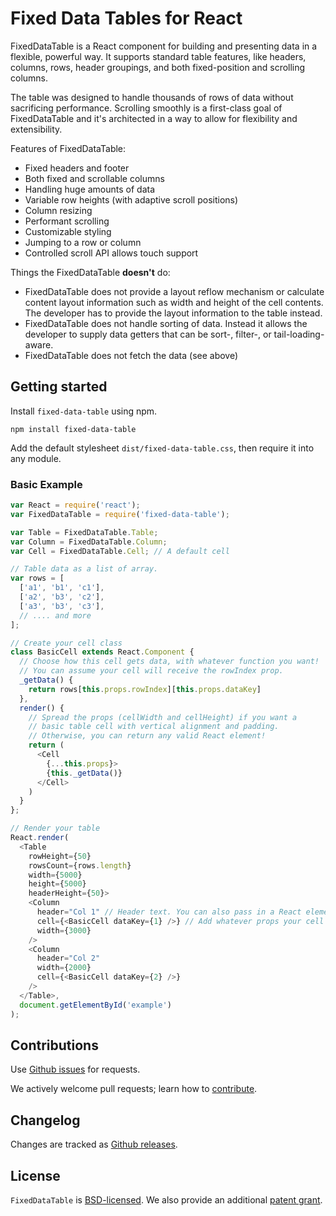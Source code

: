 Fixed Data Tables for React
====================================

FixedDataTable is a React component for building and presenting data in a flexible, powerful way. It supports standard table features, like headers, columns, rows, header groupings, and both fixed-position and scrolling columns.

The table was designed to handle thousands of rows of data without sacrificing performance. Scrolling smoothly is a first-class goal of FixedDataTable and it's architected in a way to allow for flexibility and extensibility.

Features of FixedDataTable:
* Fixed headers and footer
* Both fixed and scrollable columns
* Handling huge amounts of data
* Variable row heights (with adaptive scroll positions)
* Column resizing
* Performant scrolling
* Customizable styling
* Jumping to a row or column
* Controlled scroll API allows touch support

Things the FixedDataTable **doesn't** do:
* FixedDataTable does not provide a layout reflow mechanism or calculate content layout information such as width and height of the cell contents. The developer has to provide the layout information to the table instead.
* FixedDataTable does not handle sorting of data. Instead it allows the developer to supply data getters that can be sort-, filter-, or tail-loading-aware.
* FixedDataTable does not fetch the data (see above)

Getting started
---------------

Install `fixed-data-table` using npm.

```shell
npm install fixed-data-table
```
Add the default stylesheet `dist/fixed-data-table.css`, then require it into any module.

### Basic Example

```javascript
var React = require('react');
var FixedDataTable = require('fixed-data-table');

var Table = FixedDataTable.Table;
var Column = FixedDataTable.Column;
var Cell = FixedDataTable.Cell; // A default cell

// Table data as a list of array.
var rows = [
  ['a1', 'b1', 'c1'],
  ['a2', 'b3', 'c2'],
  ['a3', 'b3', 'c3'],
  // .... and more
];

// Create your cell class
class BasicCell extends React.Component {
  // Choose how this cell gets data, with whatever function you want!
  // You can assume your cell will receive the rowIndex prop.
  _getData() {
    return rows[this.props.rowIndex][this.props.dataKey]
  },
  render() {
    // Spread the props (cellWidth and cellHeight) if you want a
    // basic table cell with vertical alignment and padding.
    // Otherwise, you can return any valid React element!
    return (
      <Cell
        {...this.props}>
        {this._getData()}
      </Cell>
    )
  }
};

// Render your table
React.render(
  <Table
    rowHeight={50}
    rowsCount={rows.length}
    width={5000}
    height={5000}
    headerHeight={50}>
    <Column
      header="Col 1" // Header text. You can also pass in a React element here!
      cell={<BasicCell dataKey={1} />} // Add whatever props your cell needs!
      width={3000}
    />
    <Column
      header="Col 2"
      width={2000}
      cell={<BasicCell dataKey={2} />}
    />
  </Table>,
  document.getElementById('example')
);
```

Contributions
------------

Use [Github issues](https://github.com/facebook/fixed-data-table/issues) for requests.

We actively welcome pull requests; learn how to [contribute](https://github.com/facebook/fixed-data-table/blob/master/CONTRIBUTING.md).


Changelog
---------

Changes are tracked as [Github releases](https://github.com/facebook/fixed-data-table/releases).


License
-------

`FixedDataTable` is [BSD-licensed](https://github.com/facebook/fixed-data-table/blob/master/LICENSE). We also provide an additional [patent grant](https://github.com/facebook/fixed-data-table/blob/master/PATENTS).
